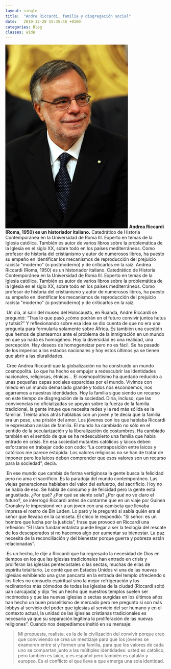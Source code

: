 ```yaml
---
layout: single
title:  "Andre Riccardi, familia y disgregación social"
date:   2019-12-28 15:35:46 +0100
categories: Blog
classes: wide
---
```

<!-- jquery for person bios -->
<script src="https://ajax.googleapis.com/ajax/libs/jquery/3.4.1/jquery.min.js"></script>
<script>
    $(document).ready(function(e){
        // e.preventDefault();
        $(".bestiario-person").hover(function(e){
            $('.biography').css({'top':e.pageY,'right':e.pageX-375});
            console.log(e);
            $(".biography").show("slow");
        },function(){
            $(".biography").hide("slow");
        });
    });
</script>
<div class = "biography">
    <div class = "biography-content">
        <img class="biography-img" src="/assets/images/riccardini.jpg">
    <strong>Andrea Riccardi (Roma, 1950) es un historiador italiano.</strong>
     Catedrático de Historia Contemporánea en la Universidad de Roma III. Experto en temas de la Iglesia católica. También es autor de varios libros sobre la problemática de la Iglesia en el siglo XX, sobre todo en los países mediterráneos. Como profesor de historia del cristianismo y autor de numerosos libros, ha puesto su empeño en identificar los mecanismos de reproducción del prejuicio racista "moderno" (o postmoderno) y de criticarlos en la raíz.
     Andrea Riccardi (Roma, 1950) es un historiador italiano.</strong>
     Catedrático de Historia Contemporánea en la Universidad de Roma III. Experto en temas de la Iglesia católica. También es autor de varios libros sobre la problemática de la Iglesia en el siglo XX, sobre todo en los países mediterráneos. Como profesor de historia del cristianismo y autor de numerosos libros, ha puesto su empeño en identificar los mecanismos de reproducción del prejuicio racista "moderno" (o postmoderno) y de criticarlos en la raíz.
    </div>
</div>

​   Un día, al salir del museo del Holocausto, en Ruanda, <span class = "bestiario-person">Andre Riccardi</span> se preguntó: “Tras lo que pasó ¿cómo podrán en el futuro convivir juntos hutus y tutsis?” Y reflexionando sobre esa idea se dio cuenta de que no era una pregunta para formularla solamente sobre África. Es también una cuestión que hemos de plantearnos ante el problema de la inmigración en un mundo en que ya nada es homogéneo. Hoy la diversidad es una realidad, una percepción. Hay deseos de homogeneizar pero no es fácil. Se ha pasado de los imperios a los estados nacionales y hoy estos últimos ya se tienen que abrir a las pluralidades.

​	Cree Andrea Riccardi que la globalización no ha construido un mundo cosmopolita. Lo que ha hecho es empujar a redescubrir las identidades nacionales, religiosas, étnicas... El cosmopolitismo ha quedado reducido a unas pequeñas capas sociales esparcidas por el mundo. Vivimos con miedo en un mundo demasiado grande y todos nos escondemos, nos agarramos a nuestras identidades. Hoy la familia sigue siendo un recurso en este tiempo de disgregación de la sociedad. Diría, incluso, que las convivencias no oficializadas se apoyan sobre la fuerza de la familia tradicional, la gente intuye que necesita redes y la red más sólida es la familiar. Treinta años atrás hablabas con un joven y te decía que la familia era un peso, una prisión del amor. Los jóvenes con los que hablaba Riccardi  le expresaban ansias de familia. El mundo ha cambiado no sólo en el sentido de la secularización y la liberalización de costumbres. Ha cambiado también en el sentido de que se ha redescubierto una familia que había entrado en crisis. En esa sociedad mutantes católicos y laicos deben esforzarse en trabajar codo con codo: “La contraposición entre laicos y católicos me parece estúpida. Los valores religiosos no se han de tratar de imponer pero los laicos deben comprender que esos valores son un recurso para la sociedad”, decía.

​	En ese mundo que cambia de forma vertiginosa la gente busca la felicidad  pero no ama el sacrificio. Es la paradoja del mundo contemporáneo. Las viejas generaciones hablaban del valor del esfuerzo, del sacrificio. Hoy no se habla de eso. Se habla de consumo y de felicidad pero la gente está angustiada. ¿Por qué? ¿Por qué se siente sola? ¿Por qué no ve claro el futuro?, se interrogó Riccardi antes de contarme que en un viaje por Guinea Cronakry le impresionó ver a un joven con una camiseta que llevaba impresa el rostro de Bin Laden. Lo paró y le preguntó  si sabía quién era el señor que llevaba en la camiseta. El chico le respondió: “Sí señor: es un hombre que lucha por la justicia”, frase que provocó en Riccardi una  reflexión: “El Islam fundamentalista puede llegar a ser la teología del rescate de los desesperados si no hacemos algo por aumentar su bienestar. La paz necesita de la reconciliación y del bienestar porque guerra y pobreza están relacionadas”.

​	Es un hecho,  le dije  a Riccardi que ha regresado la necesidad de Dios en tiempos en los que las iglesias tradicionales han entrado en crisis y proliferan las iglesias pentecostales o las sectas, muchas de ellas de espíritu totalitario. Le conté que en Estados Unidos vi una de las nuevas iglesias exhibiendo una gran pancarta en la entrada del templo ofreciendo s los fieles no consuelo espiritual sino la mejor refrigeración y los reclinatorios más cómodos de todas las iglesias de la ciudad (Riccardi soltó uan carcajada) y dijo “es un hecho que nuestros templos suelen ser incómodos  y que las nuevas iglesias o sectas surgidas en los últimos años han hecho un buen proselitismo de mercado pero me pregunto si son más lobbys al servicio del poder que iglesias al servicio del ser humano y en el contexto actual, la unidad de las iglesias cristianas tradicionales es necesaria ya que  su separación legitima  la proliferación de las nuevas religiones”. Cuando nos despedíamos insitió en su mensaje: 

> Mi propuesta, realista, es la de la civilización del convivir porque creo que conviviendo se crea un mestizaje para que los jóvenes se enamoren entre sí y formen una familia, para que los valores de cada uno se compartan junto a las múltiples identidades: usted es católico, pero también es laico, y es español pero también es catalán y europeo. Es el conflicto el que lleva a que emerga una sola identidad.